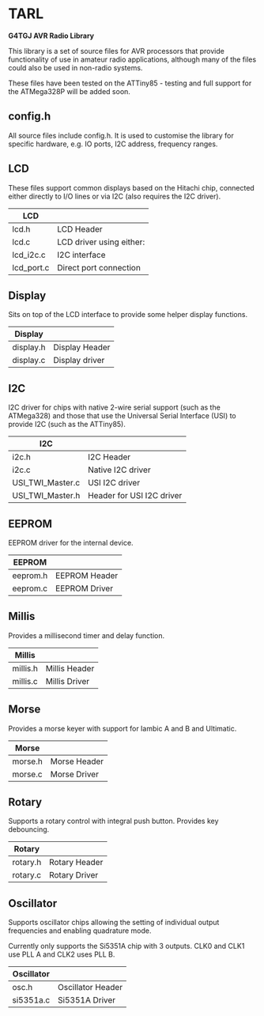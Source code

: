 # TARL
**G4TGJ AVR Radio Library**
 
This library is a set of source files for AVR processors that provide functionality of use in amateur radio applications, although many of the files could also be used in 
non-radio systems.

These files have been tested on the ATTiny85 - testing and full support for the ATMega328P will be added soon.

## config.h

All source files include config.h. It is used to customise the library for specific hardware, e.g. IO ports, I2C address, frequency ranges.

## LCD

These files support common displays based on the Hitachi chip, connected either directly to I/O lines or via I2C (also requires the I2C driver).

|LCD| |
|----|------|
|lcd.h|LCD Header|
|lcd.c|LCD driver using either:|
|lcd_i2c.c|I2C interface|
|lcd_port.c|Direct port connection|

## Display

Sits on top of the LCD interface to provide some helper display functions.

|Display| |
|----|------|
|display.h|Display Header|
|display.c|Display driver|

## I2C

I2C driver for chips with native 2-wire serial support (such as the ATMega328) and those that use the Universal Serial Interface (USI) to provide I2C (such as the ATTiny85).

|I2C| |
|----|------|
|i2c.h|I2C Header|
|i2c.c|Native I2C driver|
|USI_TWI_Master.c|USI I2C driver|
|USI_TWI_Master.h|Header for USI I2C driver|

## EEPROM

EEPROM driver for the internal device.

|EEPROM| |
|----|------|
|eeprom.h|EEPROM Header|
|eeprom.c|EEPROM Driver|

## Millis

Provides a millisecond timer and delay function.

|Millis| |
|----|------|
|millis.h|Millis Header|
|millis.c|Millis Driver|

## Morse

Provides a morse keyer with support for Iambic A and B and Ultimatic.

|Morse| |
|----|------|
|morse.h|Morse Header|
|morse.c|Morse Driver|

## Rotary

Supports a rotary control with integral push button. Provides key debouncing.

|Rotary| |
|----|------|
|rotary.h|Rotary Header|
|rotary.c|Rotary Driver|

## Oscillator

Supports oscillator chips allowing the setting of individual output frequencies and enabling quadrature mode.

Currently only supports the Si5351A chip with 3 outputs. CLK0 and CLK1 use PLL A and CLK2 uses PLL B.

|Oscillator| |
|----|------|
|osc.h|Oscillator Header|
|si5351a.c|Si5351A Driver|

